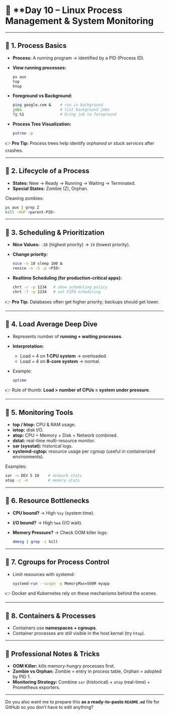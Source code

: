 # 📘 **Day 10 – Linux Process Management & System Monitoring 

---

## 🔹 **1. Process Basics**

* **Process:** A running program → identified by a PID (Process ID).

* **View running processes:**

  ```bash
  ps aux
  top
  htop
  ```

* **Foreground vs Background:**

  ```bash
  ping google.com &    # run in background
  jobs                 # list background jobs
  fg %1                # bring job to foreground
  ```

* **Process Tree Visualization:**

  ```bash
  pstree -p
  ```

👉 **Pro Tip:** Process trees help identify *orphaned or stuck services* after crashes.

---

## 🔹 **2. Lifecycle of a Process**

* **States:** New → Ready → Running → Waiting → Terminated.
* **Special States:** Zombie (Z), Orphan.

Cleaning zombies:

```bash
ps aux | grep Z
kill -HUP <parent-PID>
```

---

## 🔹 **3. Scheduling & Prioritization**

* **Nice Values:** `-20` (highest priority) → `19` (lowest priority).

* **Change priority:**

  ```bash
  nice -n 10 sleep 100 &
  renice -n -5 -p <PID>
  ```

* **Realtime Scheduling (for production-critical apps):**

  ```bash
  chrt -r -p 1234   # show scheduling policy
  chrt -f -p 1234   # set FIFO scheduling
  ```

👉 **Pro Tip:** Databases often get higher priority; backups should get lower.

---

## 🔹 **4. Load Average Deep Dive**

* Represents number of **running + waiting processes**.
* **Interpretation:**

  * Load = 4 on **1 CPU system** → overloaded.
  * Load = 4 on **8-core system** → normal.
* Example:

  ```bash
  uptime
  ```

👉 Rule of thumb: **Load > number of CPUs = system under pressure**.

---

## 🔹 **5. Monitoring Tools**

* **top / htop:** CPU & RAM usage.
* **iotop:** disk I/O.
* **atop:** CPU + Memory + Disk + Network combined.
* **dstat:** real-time multi-resource monitor.
* **sar (sysstat):** historical logs.
* **systemd-cgtop:** resource usage per cgroup (useful in containerized environments).

Examples:

```bash
sar -n DEV 5 10    # network stats
atop -c -m         # memory stats
```

---

## 🔹 **6. Resource Bottlenecks**

* **CPU bound?** → High `%sy` (system time).
* **I/O bound?** → High `%wa` (I/O wait).
* **Memory Pressure?** → Check OOM killer logs:

  ```bash
  dmesg | grep -i kill
  ```

---

## 🔹 **7. Cgroups for Process Control**

* Limit resources with systemd:

  ```bash
  systemd-run --scope -p MemoryMax=500M myapp
  ```

👉 Docker and Kubernetes rely on these mechanisms behind the scenes.

---

## 🔹 **8. Containers & Processes**

* Containers use **namespaces + cgroups**.
* Container processes are still visible in the host kernel (try `htop`).

---

## 🔹 **Professional Notes & Tricks**

* **OOM Killer:** kills memory-hungry processes first.
* **Zombie vs Orphan:** Zombie = entry in process table, Orphan = adopted by PID 1.
* **Monitoring Strategy:** Combine `sar` (historical) + `atop` (real-time) + Prometheus exporters.

---


Do you also want me to prepare this **as a ready-to-paste `README.md`** file for GitHub so you don’t have to edit anything?
